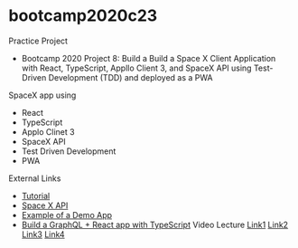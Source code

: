 # bootcamp2020c23

Practice Project
* Bootcamp 2020 Project 8: Build a Build a Space X Client Application with React, TypeScript, Appllo Client 3, and SpaceX API using Test-Driven Development (TDD) and deployed as a PWA

SpaceX app using
* React
* TypeScript
* Applo Clinet 3
* SpaceX API
* Test Driven Development
* PWA

External Links
* [Tutorial](https://www.youtube.com/watch?v=7wzR4Ig5pTI&ab_channel=Fireship)
* [Space X API](http://api.spacex.land/graphql/)
* [Example of a Demo App](https://github.com/imranhsayed/graphql-react-app/blob/master/GraphQl-SpaceX-Demo.gif)
* [Build a GraphQL + React app with TypeScript](https://blog.logrocket.com/build-a-graphql-react-app-with-typescript/)
Video Lecture [Link1](https://www.youtube.com/watch?v=gavh9cTxGWI&ab_channel=PanacloudServerlessSaaSTraining) [Link2](https://www.facebook.com/zeeshanhanif/videos/10224252222558107/) [Link3](https://www.youtube.com/watch?v=oVn0oXOdS58&ab_channel=PanacloudServerlessSaaSTraininginUrdu) [Link4](https://www.facebook.com/zeeshanhanif/videos/10224260317480475/)
